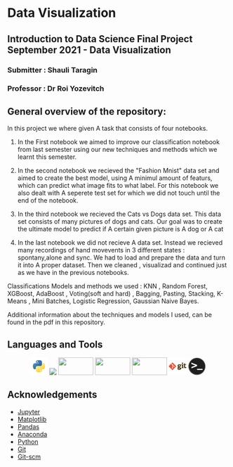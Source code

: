 # Data Visualization

<!-- ABOUT THE PROJECT -->

## Introduction to Data Science Final Project  September 2021 - Data Visualization 

### Submitter : Shauli Taragin 

### Professor : Dr Roi Yozevitch

## General overview of the repository:
In this project we where given A task that consists of four notebooks.

1. In the First notebook we aimed to improve our classification  notebook from last semester using our new techniques and methods which we learnt this semester.

2. In the second notebook we recieved the "Fashion Mnist" data set and aimed to create the best model, using A minimul amount of featurs, which can predict what image fits to what label. For this notebook we also dealt with A seperete test set for which we did not touch until the end of the notebook.

3. In the third notebook we recieved the Cats vs Dogs data set. This data set consists of many pictures of dogs and cats. Our goal was to create the ultimate model to predict if A certain given picture is A dog or A cat

4. In the last notebook we did not recieve A data set. Instead we recieved many recordings of hand movevents in 3 different states : spontany,alone and sync. We had to load and prepare the data and turn it into A proper dataset. Then we cleaned , visualizad and continued just as we have in the previous notebooks.


Classifications Models and methods we used : KNN , Random Forest, XGBoost, AdaBoost ,  Voting(soft and hard) , Bagging, Pasting,  Stacking, K-Means , Mini Batches, Logistic Regression, Gaussian Naive Bayes.

Additional information about the techniques and models I used, can be found in the pdf in this repository.

## Languages and Tools

  <div align="center">
  
 <code><img height="40"  src="https://raw.githubusercontent.com/github/explore/80688e429a7d4ef2fca1e82350fe8e3517d3494d/topics/python/python.png"></code> 
 <code><img height="40" src="https://jupyter.org/assets/main-logo.svg"/></code>
 <code><img height="40" width="80" src="https://pandas.pydata.org/static/img/pandas_white.svg"/></code>
 <code><img height="40" width="80" src="https://pandas.pydata.org/static/img/partners/anaconda.svg"/></code>
 <code><img height="40" width="80" src="https://matplotlib.org/_static/logo2_compressed.svg"/></code>
 <code><img height="40" src="https://raw.githubusercontent.com/github/explore/80688e429a7d4ef2fca1e82350fe8e3517d3494d/topics/git/git.png"></code>
 <code><img height="40" src="https://raw.githubusercontent.com/github/explore/80688e429a7d4ef2fca1e82350fe8e3517d3494d/topics/terminal/terminal.png"></code>
  </div>


<!-- ACKNOWLEDGEMENTS -->
## Acknowledgements
* [Jupyter](https://jupyter.org/)
* [Matplotlib](https://matplotlib.org/)
* [Pandas](https://pandas.pydata.org/)
* [Anaconda](https://www.anaconda.com/)
* [Python](https://www.python.org/)
* [Git](https://git-scm.com/)
* [Git-scm](https://git-scm.com/book/en/v2/Getting-Started-Installing-Git)